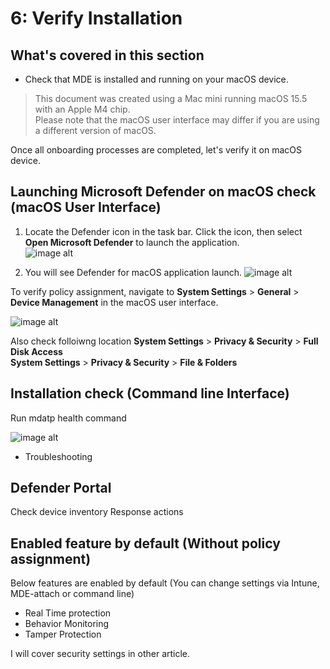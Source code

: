 # 6: Verify Installation

## What's covered in this section
- Check that MDE is installed and running on your macOS device.  

> This document was created using a Mac mini running macOS 15.5 with an Apple M4 chip.  
> Please note that the macOS user interface may differ if you are using a different version of macOS.

Once all onboarding processes are completed, let's verify it on macOS device.

## Launching Microsoft Defender on macOS check (macOS User Interface)

1.  Locate the Defender icon in the task bar.  Click the icon, then select **Open Microsoft Defender** to launch the application.  
   ![image alt](https://github.com/yujiaoMSFT/mde-temp/blob/d184d056be905a9f2b8ab98055738b89483134d9/images/MDE-MacOS-macOS-UI2.png)

2. You will see Defender for macOS application launch.
   ![image alt](https://github.com/yujiaoMSFT/mde-temp/blob/5fbcdb58ada164b6c4c14940589d55495240bd52/images/MDE-MacOS-macOS-UI4.png)

To verify policy assignment, navigate to **System Settings** > **General** > **Device Management** in the macOS user interface.

![image alt](https://github.com/yujiaoMSFT/mde-temp/blob/8d80da4ce91666ebe0a3bde63e4f05dea7917c8a/images/MDE-MacOS-DeviceManagement.png)

Also check folloiwng location
 **System Settings** > **Privacy & Security** > **Full Disk Access**  
 **System Settings** > **Privacy & Security** > **File & Folders**

## Installation check (Command line Interface)

Run mdatp health command
  
![image alt](https://github.com/yujiaoMSFT/mde-temp/blob/e32b2413d3130f2605127b619394dbc5dc4ea833/images/MDE-MacOS-MDATP-Health.png)

- Troubleshooting

## Defender Portal

Check device inventory
Response actions

## Enabled feature by default (Without policy assignment)

Below features are enabled by default (You can change settings via Intune, MDE-attach or command line)
- Real Time protection
- Behavior Monitoring
- Tamper Protection

I will cover security settings in other article.



